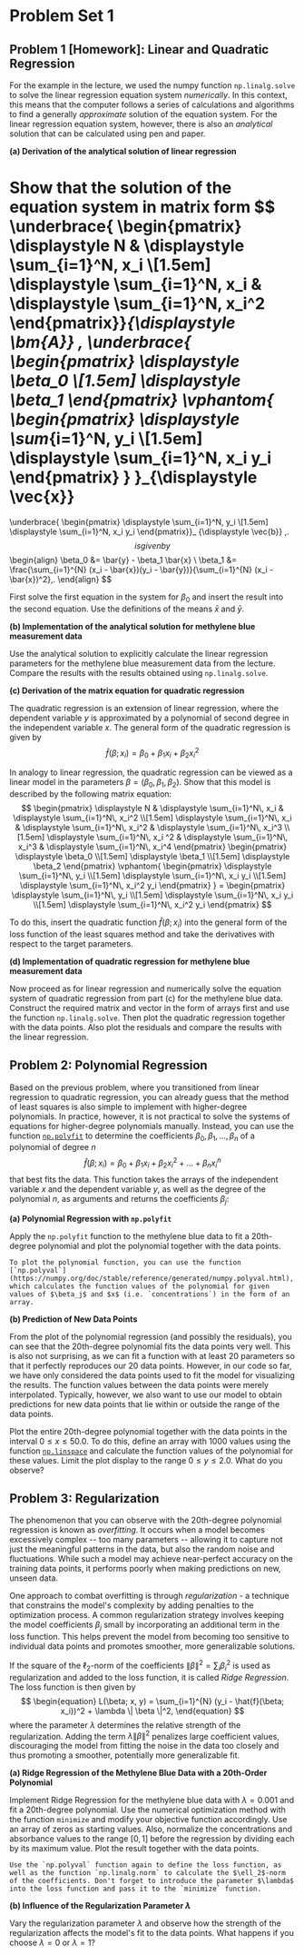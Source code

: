 # Problem Set 1

## Problem 1 [Homework]: Linear and Quadratic Regression

<!--- ANCHOR: aufgabe_1 --->
For the example in the lecture, we used the numpy function `np.linalg.solve` to solve the linear regression equation system *numerically*. In this context, this means that the computer follows a series of calculations and algorithms to find a generally *approximate* solution of the equation system. For the linear regression equation system, however, there is also an *analytical* solution that can be calculated using pen and paper.

**(a) Derivation of the analytical solution of linear regression**

Show that the solution of the equation system in matrix form
$$
  \underbrace{
  \begin{pmatrix}
    \displaystyle N & \displaystyle \sum_{i=1}^N\, x_i \\[1.5em]
    \displaystyle \sum_{i=1}^N\, x_i & \displaystyle \sum_{i=1}^N\, x_i^2
  \end{pmatrix}}_{\displaystyle \bm{A}}
  \,
  \underbrace{
  \begin{pmatrix}
    \displaystyle \beta_0 \\[1.5em]
    \displaystyle \beta_1
  \end{pmatrix}
  \vphantom{
    \begin{pmatrix}
      \displaystyle \sum_{i=1}^N\, y_i \\[1.5em]
      \displaystyle \sum_{i=1}^N\, x_i y_i
    \end{pmatrix}
  }
  }_{\displaystyle \vec{x}}
  =
  \underbrace{
  \begin{pmatrix}
    \displaystyle \sum_{i=1}^N\, y_i \\[1.5em]
    \displaystyle \sum_{i=1}^N\, x_i y_i
  \end{pmatrix}}_ {\displaystyle \vec{b}} \,.
$$ 
is given by
$$
  \begin{align}
    \beta_0 &= \bar{y} - \beta_1 \bar{x} \\
    \beta_1 &= \frac{\sum_{i=1}^{N} (x_i - \bar{x})(y_i - \bar{y})}{\sum_{i=1}^{N} (x_i - \bar{x})^2}\,.
  \end{align}
$$

First solve the first equation in the system for $\beta_0$ and insert the result into the second equation. Use the definitions of the means $\bar{x}$ and $\bar{y}$.

<!-- **Solution:**

We start with the matrix equation from above. This corresponds to the following system of linear equations:
$$
  \begin{align}
    N \beta_0 + \left( \sum_{i=1}^N x_i \right) \beta_1 &= \sum_{i=1}^N y_i \\
    \left( \sum_{i=1}^N x_i \right) \beta_0 + \left( \sum_{i=1}^N x_i^2 \right) \beta_1 &= \sum_{i=1}^N x_i y_i 
  \end{align}
$$
First, solve the first equation for $\beta_0$:
$$
  N \beta_0 = \sum_{i=1}^N y_i - \left( \sum_{i=1}^N x_i \right) \beta_1
$$
Divide by $N$:
$$
  \beta_0 = \frac{\sum_{i=1}^N y_i}{N} - \frac{\sum_{i=1}^N x_i}{N} \beta_1
$$
Using the definitions of the means $\bar{y} = \frac{1}{N} \sum_{i=1}^N y_i$ and $\bar{x} = \frac{1}{N} \sum_{i=1}^N x_i$, we get:
$$
  \beta_0 = \bar{y} - \bar{x} \beta_1
$$
This is the first part of the desired solution. 

```admonish note title="Note"
  By rearranging the terms to $\bar{y} = \beta_1 \bar{x} + \beta_0$, we can see that the point defined by the means, $(\bar{x}, \bar{y})$, satisfies the linear regression equation. Therefore, the regression line always passes through this point.
```

Now, we solve the second equation for $\beta_1$. Simplifying the equation, we get:
$$
  \begin{aligned}
    & \sum_i x_i \beta_0+\sum_i x_i^2 \beta_1=\sum_i x_i y_i \\
    & \sum_1 x_1 y_i-\sum_i x_i \beta_0-\sum_i x_1^2 \beta_i=0 \\
    & \sum_i x_i\left(y_i-\beta_0-x_i \beta_1\right)=0 \\
  \end{aligned}
$$
We can then insert the solution for $\beta_0$:
$$
  \begin{aligned}
    & \sum_i x_i\left(y_i-\bar{y}+\beta_1 \bar{x}-x_i \beta_1\right)=0 \\
    & \sum_i x_i\left(y_i-\bar{y}+\beta_1\left(\bar{x}-x_i\right)\right)=0 \\
  \end{aligned}
$$
After distributing the sum, we get:
$$
  \begin{aligned}
    & \sum_i x_i\left(y_i-\bar{y}\right)+\beta_1 \sum_i x_i\left(\bar{x}-x_i\right)=0 \\
    & \sum_i x_i\left(y_i-\bar{y}\right)=\beta_1 \sum_i x_i\left(x_i-\bar{x}\right) \\
    & \beta_1=\frac{\sum_i x_i\left(y_i-\bar{y}\right)}{\sum_i x_i\left(x_i-\bar{x}\right)} \\
  \end{aligned}
$$
This is already a perfectly valid solution. However, we can still simplify it by expanding the numerator and the denominator:
$$
  \begin{aligned}
    & \beta_1=\frac{\sum_i x_i\left(y_i-\bar{y}\right)}{\sum_i x_i\left(x_i-\bar{x}\right)} \\
    & =\frac{\sum_i x_i\left(y_i-\bar{y}\right)-\sum_i \bar{x}\left(y_i-\bar{y}\right)}{\sum_i x_i\left(x_i-\bar{x}\right)-\sum_i \bar{x}\left(x_i-\bar{x}\right)} \\
    & =\frac{\sum_i\left(x_i-\bar{x}\right)\left(y_i-\bar{y}\right)}{\sum_i\left(x_i-\bar{x}\right)^2}
  \end{aligned}
$$
This is the second part of the desired solution.

```admonish note title="Note"
  The equation for $\beta_1$ is closely related to the [Pearson correlation coefficient](https://en.wikipedia.org/wiki/Pearson_correlation_coefficient) $r$, which is a measure of the linear relationship between two variables. It is a standardized measure that ranges from $-1$ to $1$, where $-1$ indicates a perfect negative linear relationship, $0$ indicates no linear relationship, and $1$ indicates a perfect positive linear relationship.
``` -->

**(b) Implementation of the analytical solution for methylene blue measurement data**

Use the analytical solution to explicitly calculate the linear regression parameters for the methylene blue measurement data from the lecture. Compare the results with the results obtained using `np.linalg.solve`.

<!-- 
**Solution:**
```python
{{include ../codes/01-regression/exercise_01.py:exercise_01_b}}
```
-->

**(c) Derivation of the matrix equation for quadratic regression**

The quadratic regression is an extension of linear regression, where the dependent variable $y$ is approximated by a polynomial of second degree in the independent variable $x$. The general form of the quadratic regression is given by
$$
  \hat{f}(\beta; x_i) = \beta_0 + \beta_1 x_i + \beta_2 x_i^2
$$

In analogy to linear regression, the quadratic regression can be viewed as a linear model in the parameters $\beta = (\beta_0, \beta_1, \beta_2)$. Show that this model is described by the following matrix equation:
$$
    \begin{pmatrix}
        \displaystyle N & \displaystyle \sum_{i=1}^N\, x_i & \displaystyle \sum_{i=1}^N\, x_i^2 \\[1.5em]
        \displaystyle \sum_{i=1}^N\, x_i & \displaystyle \sum_{i=1}^N\, x_i^2 & \displaystyle \sum_{i=1}^N\, x_i^3 \\[1.5em]
        \displaystyle \sum_{i=1}^N\, x_i ^2 & \displaystyle \sum_{i=1}^N\, x_i^3 & \displaystyle \sum_{i=1}^N\, x_i^4
    \end{pmatrix}
    \begin{pmatrix}
        \displaystyle \beta_0 \\[1.5em]
        \displaystyle \beta_1 \\[1.5em]
        \displaystyle \beta_2
    \end{pmatrix}
    \vphantom{
    \begin{pmatrix}
        \displaystyle \sum_{i=1}^N\, y_i \\[1.5em]
        \displaystyle \sum_{i=1}^N\, x_i y_i \\[1.5em]
        \displaystyle \sum_{i=1}^N\, x_i^2 y_i
    \end{pmatrix}
    }
    =
    \begin{pmatrix}
        \displaystyle \sum_{i=1}^N\, y_i \\[1.5em]
        \displaystyle \sum_{i=1}^N\, x_i y_i \\[1.5em]
        \displaystyle \sum_{i=1}^N\, x_i^2 y_i
    \end{pmatrix}
$$

To do this, insert the quadratic function $\hat{f}(\beta; x_i)$ into the general form of the loss function of the least squares method and take the derivatives with respect to the target parameters.

<!-- **Solution:**

Simply follow the steps from the derivation of the linear regression equation system in [lecture 1.2.](../01-regression/02-linear_regression.md). -->

**(d) Implementation of quadratic regression for methylene blue measurement data**

Now proceed as for linear regression and numerically solve the equation system of quadratic regression from part (c) for the methylene blue data. Construct the required matrix and vector in the form of arrays first and use the function `np.linalg.solve`. Then plot the quadratic regression together with the data points. Also plot the residuals and compare the results with the linear regression.

<!-- 
**Solution:**
```python
{{include ../codes/01-regression/exercise_01.py:exercise_01_d}}
```
-->

<!--- ANCHOR_END: aufgabe_1 --->

## Problem 2: Polynomial Regression

<!--- ANCHOR: aufgabe_2 --->

Based on the previous problem, where you transitioned from linear regression to quadratic regression, you can already guess that the method of least squares is also simple to implement with higher-degree polynomials. In practice, however, it is not practical to solve the systems of equations for higher-degree polynomials manually. Instead, you can use the function [`np.polyfit`](https://numpy.org/doc/stable/reference/generated/numpy.polyfit.html) to determine the coefficients ${\beta_0, \beta_1, \ldots, \beta_n}$ of a polynomial of degree $n$
$$
\begin{equation}
    \hat{f}(\beta; x_i) = \beta_0 + \beta_1 x_i + \beta_2 x_i^2 + \ldots + \beta_n x_i^n
\end{equation}
$$
that best fits the data. This function takes the arrays of the independent variable $x$ and the dependent variable $y$, as well as the degree of the polynomial $n$, as arguments and returns the coefficients $\beta_j$:

**(a) Polynomial Regression with `np.polyfit`**

Apply the `np.polyfit` function to the methylene blue data to fit a 20th-degree polynomial and plot the polynomial together with the data points.

```admonish tip title="Tip"
To plot the polynomial function, you can use the function [`np.polyval`](https://numpy.org/doc/stable/reference/generated/numpy.polyval.html), which calculates the function values of the polynomial for given values of $\beta_j$ and $x$ (i.e. `concentrations`) in the form of an array.
```

<!-- 
Lösung:
```python
{{include ../codes/01-regression/exercise_01.py:exercise_02_a}}
```
-->

**(b) Prediction of New Data Points**

From the plot of the polynomial regression (and possibly the residuals), you can see that the 20th-degree polynomial fits the data points very well. This is also not surprising, as we can fit a function with at least 20 parameters so that it perfectly reproduces our 20 data points. However, in our code so far, we have only considered the data points used to fit the model for visualizing the results. The function values between the data points were merely interpolated. Typically, however, we also want to use our model to obtain predictions for new data points that lie within or outside the range of the data points.

Plot the entire 20th-degree polynomial together with the data points in the interval $0 \leq x \leq 50.0$. To do this, define an array with 1000 values using the function [`np.linspace`](https://numpy.org/doc/stable/reference/generated/numpy.linspace.html) and calculate the function values of the polynomial for these values. Limit the plot display to the range $0 \leq y \leq 2.0$. What do you observe?

<!-- 
Lösung:
```python
{{include ../codes/01-regression/exercise_01.py:exercise_02_b}}
```
-->

<!--- ANCHOR_END: aufgabe_2 --->

## Problem 3: Regularization

<!--- ANCHOR: aufgabe_3 --->

The phenomenon that you can observe with the 20th-degree polynomial regression is known as *overfitting*. It occurs when a model becomes excessively complex -- too many parameters -- allowing it to capture not just the meaningful patterns in the data, but also the random noise and fluctuations. While such a model may achieve near-perfect accuracy on the training data points, it performs poorly when making predictions on new, unseen data.

One approach to combat overfitting is through *regularization* - a technique that constrains the model's complexity by adding penalties to the optimization process. A common regularization strategy involves keeping the model coefficients $\beta_j$ small by incorporating an additional term in the loss function. This helps prevent the model from becoming too sensitive to individual data points and promotes smoother, more generalizable solutions.

If the square of the $\ell_2$-norm of the coefficients $\| \beta \|^2 = \sum_i \beta_i^2$ is used as regularization and added to the loss function, it is called *Ridge Regression*. The loss function is then given by
$$
\begin{equation}
    L(\beta; x, y) = \sum_{i=1}^{N} (y_i - \hat{f}(\beta; x_i))^2 + \lambda \| \beta \|^2,
\end{equation}
$$
where the parameter $\lambda$ determines the relative strength of the regularization. Adding the term $\lambda \| \beta \|^2$ penalizes large coefficient values, discouraging the model from fitting the noise in the data too closely and thus promoting a smoother, potentially more generalizable fit.

**(a) Ridge Regression of the Methylene Blue Data with a 20th-Order Polynomial**

Implement Ridge Regression for the methylene blue data with $\lambda = 0.001$ and fit a 20th-degree polynomial. Use the numerical optimization method with the function `minimize` and modify your objective function accordingly. Use an array of zeros as starting values. Also, normalize the concentrations and absorbance values to the range $[0, 1]$ before the regression by dividing each by its maximum value. Plot the result together with the data points.

```admonish tip title="Tip"
Use the `np.polyval` function again to define the loss function, as well as the function `np.linalg.norm` to calculate the $\ell_2$-norm of the coefficients. Don't forget to introduce the parameter $\lambda$ into the loss function and pass it to the `minimize` function.
```

<!--
Lösung:
```python
{{include ../codes/01-regression/exercise_01.py:exercise_03_a}}
```
-->

**(b) Influence of the Regularization Parameter $\lambda$**

Vary the regularization parameter $\lambda$ and observe how the strength of the regularization affects the model's fit to the data points. What happens if you choose $\lambda = 0$ or $\lambda = 1$?

<!--- ANCHOR_END: aufgabe_3 --->

